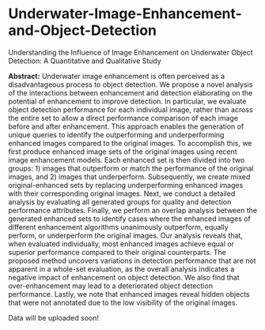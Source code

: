 # Underwater-Image-Enhancement-and-Object-Detection
Understanding the Influence of Image Enhancement on Underwater Object Detection: A Quantitative and Qualitative Study

**Abstract:** Underwater image enhancement is often perceived as a disadvantageous process to object detection. We propose a novel analysis of the interactions between enhancement and detection elaborating on the potential of enhancement to improve detection. In particular, we evaluate object detection performance for each individual image, rather than across the entire set to allow a direct performance comparison of each image before and after enhancement. This approach enables the generation of unique queries to identify the outperforming and underperforming enhanced images compared to the original images. To accomplish this, we first produce enhanced image sets of the original images using recent image enhancement models. Each enhanced set is then divided into two groups: 1) images that outperform or match the performance of the original images, and 2) images that underperform. Subsequently, we create mixed original-enhanced sets by replacing underperforming enhanced images with their corresponding original images. Next, we conduct a detailed analysis by evaluating all generated groups for quality and detection performance attributes. Finally, we perform an overlap analysis between the generated enhanced sets to identify cases where the enhanced images of different enhancement algorithms unanimously outperform, equally perform, or underperform the original images. Our analysis reveals that, when evaluated individually, most enhanced images achieve equal or superior performance compared to their original counterparts. The proposed method uncovers variations in detection performance that are not apparent in a whole-set evaluation, as the overall analysis indicates a negative impact of enhancement on object detection. We also find that over-enhancement may lead to a deteriorated object detection performance. Lastly, we note that enhanced images reveal hidden objects that were not annotated due to the low visibility of the original images.

Data will be uploaded soon!
